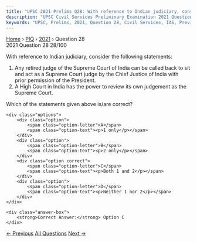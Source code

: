 ```yaml
---
title: "UPSC 2021 Prelims Q28: With reference to Indian judiciary, consider the following s..."
description: "UPSC Civil Services Preliminary Examination 2021 Question 28 with options and answer"
keywords: "UPSC, Prelims, 2021, Question 28, Civil Services, IAS, Previous Year Questions"
---
```


<nav class="breadcrumb">
    <a href="../../">Home</a>
    <span>›</span>
    <a href="../">PIQ</a>
    <span>›</span>
    <a href="./">2021</a>
    <span>›</span>
    <span>Question 28</span>
</nav>

<div class="question-header">
    <div class="question-meta">
        <span class="year-badge">2021</span>
        <span class="question-number">Question 28</span>
        <span class="progress">28/100</span>
    </div>
    <div class="progress-bar">
        <div class="progress-fill" style="width: 28.0%"></div>
    </div>
</div>

<div class="question-content">
    <div class="question-text">
        <p>With reference to Indian judiciary, consider the following statements:</p>
<ol>
<li>Any retired judge of the Supreme Court of India can be called back to sit and act as a Supreme Court judge by the Chief Justice of India with prior permission of the President.</li>
<li>A High Court in India has the power to review its own judgement as the Supreme Court.</li>
</ol>
<p>Which of the statements given above is/are correct?</p>
    </div>
    
    <div class="options">
        <div class="option">
            <span class="option-letter">A</span>
            <span class="option-text"><p>1 only</p></span>
        </div>
        <div class="option">
            <span class="option-letter">B</span>
            <span class="option-text"><p>2 only</p></span>
        </div>
        <div class="option correct">
            <span class="option-letter">C</span>
            <span class="option-text"><p>Both 1 and 2</p></span>
        </div>
        <div class="option">
            <span class="option-letter">D</span>
            <span class="option-text"><p>Neither 1 nor 2</p></span>
        </div>
    </div>

    <div class="answer-box">
        <strong>Correct Answer:</strong> Option C
    </div>
</div>

<div class="question-nav">
    <a href="../q027-which-one-of-the-following-best-defines-the-term-s/" class="nav-btn prev">← Previous</a>
    <a href="../" class="nav-btn center">All Questions</a>
    <a href="../q029-with-reference-to-india-consider-the-following-sta/" class="nav-btn next">Next →</a>
</div>
